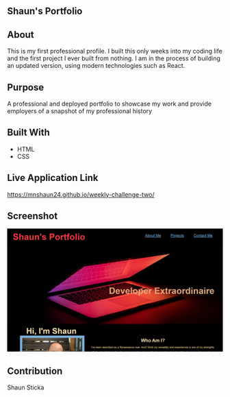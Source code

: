 ## Shaun's Portfolio

## About
This is my first professional profile. I built this only weeks into my coding life and the first project I ever built from nothing. I am in the process of building an updated version, using modern technologies such as React.

## Purpose
A professional and deployed portfolio to showcase my work and provide employers of a snapshot of my professional history

## Built With
* HTML
* CSS

## Live Application Link
https://mnshaun24.github.io/weekly-challenge-two/

## Screenshot
![screenshot of work](assets/images/Week%20Two%20Shot.PNG)

## Contribution
Shaun Sticka

